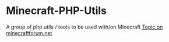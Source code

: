 # Minecraft-PHP-Utils
A group of php utils / tools to be used with/on Minecraft
[Topic on minecraftforum.net](http://www.minecraftforum.net/forums/mapping-and-modding/minecraft-tools/2830366-php-open-source-automatically-backups-your)
